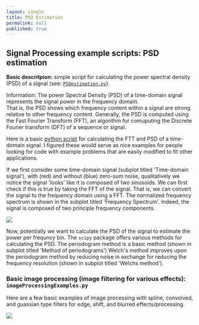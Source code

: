 ```yaml
---
layout: single
title: PSD Estimation
permalink: null
published: true
---
```


## Signal Processing example scripts: PSD estimation


**Basic descritpion:** simple script for calculating the power spectral density (PSD) of a signal (see: [`PSDestimation.py`](https://github.com/richkylet/analysis-tools/blob/gh-pages/PSDestimation.py)). 

Information: The power Spectral Density (PSD) of a time-domain signal represents the signal power in the frequency domain.  
That is, the PSD shows which frequency content within a signal are strong relative to other frequency content. 
Generally, the PSD is computed using the Fast Fourier Transform (FFT), an algorithm for comuputing the Discrete Fourier transform (DFT) of a sequence or signal.   

Here is a basic [python script](https://github.com/richkylet/analysis-tools/blob/gh-pages/PSDestimation.py) for calculating the FTT and PSD of a time-domain signal. 
I figured these would serve as nice examples for people looking for code with example problems that are easily modified to fit other applications. 

If we first consider some time-domain signal (subplot titled 'Time-domain signal'), with (red) and without (blue) zero-sum noise, qualitatively we notice the signal 'looks' like it is composed of two sinusoids. We can first check if this is true by taking the FFT of the signal. That is, we can convert the signal to the frequency domain using a FFT. The normalized frequency spectrum is shown in the subplot titled 'Frequency Spectrum'. Indeed, the signal is composed of two principle frequency components. 

![]({{site.baseurl}}https://github.com/richkylet/analysis-tools/blob/gh-pages/images/PSD.jpeg?raw=true)

Now, potentially we want to calculate the PSD of the signal to estimate the power per frequncy bin. 
The `scipy` package offers various methods for calculating the PSD. 
The periodogram method is a basic method (shown in subplot titled 'Method of periodograms')
Welch's method improves upon the periodogram method by reducing noise in 
exchange for reducing the frequency resolution (shown in subplot titled 'Welchs method').





### Basic image processing (image filtering for various effects): `imageProcessingExamples.py`

Here are a few basic examples of image processing with  spline, convolved, and guassian type filters for edge, shift, and blurred effects/processing. 

![]({{site.baseurl}}https://github.com/richkylet/analysis-tools/blob/gh-pages/images/imageProcessPic.jpeg?raw=true)








